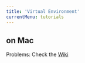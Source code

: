 ```yaml
---
title: 'Virtual Environment'
currentMenu: tutorials
---
```


## on Mac

Problems: Check the [Wiki](https://github.com/LaunchCodeEducation/web-fundamentals/wiki/Virtual-Environment-Setup:-Mac)

